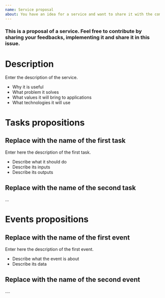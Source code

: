 ```yaml
---
name: Service proposal
about: You have an idea for a service and want to share it with the community
---
```


### This is a proposal of a service. Feel free to contribute by sharing your feedbacks, implementing it and share it in this issue.

# Description

Enter the description of the service.
- Why it is useful
- What problem it solves
- What values it will bring to applications
- What technologies it will use

# Tasks propositions

## Replace with the name of the first task

Enter here the description of the first task.
- Describe what it should do
- Describe its inputs
- Describe its outputs

## Replace with the name of the second task

...

# Events propositions

## Replace with the name of the first event

Enter here the description of the first event.
- Describe what the event is about
- Describe its data

## Replace with the name of the second event

....
